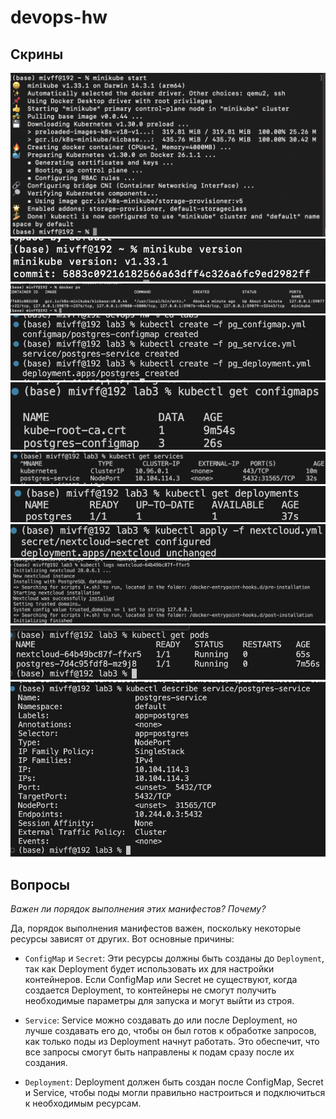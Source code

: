 # devops-hw
## Скрины
![1](./screens/sc1.png)
![2](./screens/sc2.png)
![3](./screens/sc3.png)
![4](./screens/sc4.png)
![5](./screens/sc5.png)
![6](./screens/sc6.png)
![7](./screens/sc7.png)
![9](./screens/sc11.png)
![10](./screens/sc10.png)
![11](./screens/sc9.png)
![12](./screens/sc12.png)
## Вопросы
_*Важен ли порядок выполнения этих манифестов? Почему?*_

  
Да, порядок выполнения манифестов важен, поскольку некоторые ресурсы зависят от других. Вот основные причины:

- ```ConfigMap``` и ```Secret```:
Эти ресурсы должны быть созданы до ```Deployment```, так как Deployment будет использовать их для настройки контейнеров. Если ConfigMap или Secret не существуют, когда создается Deployment, то контейнеры не смогут получить необходимые параметры для запуска и могут выйти из строя.

- ```Service```:
Service можно создавать до или после Deployment, но лучше создавать его до, чтобы он был готов к обработке запросов, как только поды из Deployment начнут работать. Это обеспечит, что все запросы смогут быть направлены к подам сразу после их создания.

- ```Deployment```:
Deployment должен быть создан после ConfigMap, Secret и Service, чтобы поды могли правильно настроиться и подключиться к необходимым ресурсам.
